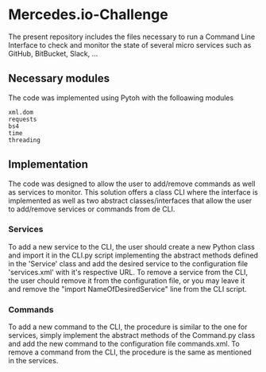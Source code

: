 # Mercedes.io-Challenge

 The present repository includes the files necessary to run a Command Line Interface to check and monitor the state of several micro services such as GitHub, BitBucket, Slack, ... 

 ## Necessary modules

 The code was implemented using Pytoh with the folloawing modules

 ```
xml.dom
requests
bs4
time
threading
 ```

 ## Implementation

 The code was designed to allow the user to add/remove commands as well as services to monitor. This solution offers a class CLI where the interface is implemented as well as two abstract classes/interfaces that allow the user to add/remove services or commands from de CLI.

 ### Services 
To add a new service to the CLI, the user should create a new Python class and import it in the CLI.py script implementing the abstract methods defined in the 'Service' class and add the desired service to the configuration file 'services.xml' with it's respective URL. 
To remove a service from the CLI, the user chould remove it from the configuration file, or you may leave it and remove the "import NameOfDesiredService" line from the CLI script.

### Commands
To add a new command to the CLI, the procedure is similar to the one for services, simply implement the abstract methods of the Command.py class and add the new command to the configuration file commands.xml.
To remove a command from the CLI, the procedure is the same as mentioned in the services.